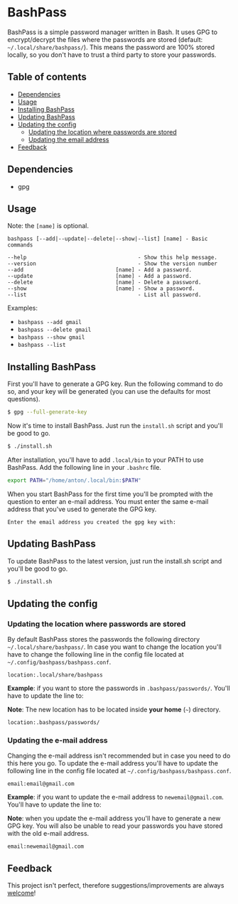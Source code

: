 # BashPass
BashPass is a simple password manager written in Bash. It uses GPG to encrypt/decrypt the files where the passwords are stored (default: `~/.local/share/bashpass/`). This means the password are 100% stored locally, so you don't have to trust a third party to store your passwords.

## Table of contents

- [Dependencies](#dependencies)
- [Usage](#usage)
- [Installing BashPass](#installing-bashpass)
- [Updating BashPass](#updating-bashpass)
- [Updating the config](#updating-the-config)
    - [Updating the location where passwords are stored](#updating-the-location-where-passwords-are-stored)
    - [Updating the email address](#updating-the-e-mail-address)
- [Feedback](#feedback)

## Dependencies
- gpg

## Usage
Note: the `[name]` is optional.

```
bashpass [--add|--update|--delete|--show|--list] [name] - Basic commands

--help                                   - Show this help message.
--version                                - Show the version number
--add                             [name] - Add a password.
--update                          [name] - Add a password.
--delete                          [name] - Delete a password.
--show                            [name] - Show a password.
--list                                   - List all password.
```

Examples: 
- `bashpass --add gmail`
- `bashpass --delete gmail`
- `bashpass --show gmail`
- `bashpass --list`

## Installing BashPass
First you'll have to generate a GPG key. Run the following command to do so, and your key will be generated (you can use the defaults for most questions).

```bash
$ gpg --full-generate-key
```

Now it's time to install BashPass. Just run the `install.sh` script and you'll be good to go.

```bash
$ ./install.sh
```

After installation, you'll have to add `.local/bin` to your PATH to use BashPass. Add the following line in your `.bashrc` file.

```bash
export PATH="/home/anton/.local/bin:$PATH"
```

When you start BashPass for the first time you'll be prompted with the question to enter an e-mail address. You must enter the same e-mail address that you've used to generate the GPG key.

```
Enter the email address you created the gpg key with:
```

## Updating BashPass
To update BashPass to the latest version, just run the install.sh script and you'll be good to go.

```bash
$ ./install.sh
```

## Updating the config
### Updating the location where passwords are stored
By default BashPass stores the passwords the following directory `~/.local/share/bashpass/`. In case you want to change the location you'll have to change the following line in the config file located at `~/.config/bashpass/bashpass.conf`.

```
location:.local/share/bashpass
```

**Example**: if you want to store the passwords in `.bashpass/passwords/`. You'll have to update the line to:

**Note**: The new location has to be located inside **your home** (`~`) directory.

```
location:.bashpass/passwords/
```

### Updating the e-mail address
Changing the e-mail address isn't recommended but in case you need to do this here you go. To update the e-mail address you'll have to update the following line in the config file located at `~/.config/bashpass/bashpass.conf`.

```
email:email@gmail.com
```

**Example**: if you want to update the e-mail address to `newemail@gmail.com`. You'll have to update the line to:

**Note**: when you update the e-mail address you'll have to generate a new GPG key. You will also be unable to read your passwords you have stored with the old e-mail address.

```
email:newemail@gmail.com
```

## Feedback
This project isn't perfect, therefore suggestions/improvements are always [welcome](https://github.com/TuX-sudo/BashPass/issues)!
